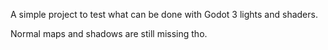 A simple project to test what can be done with Godot 3 lights and shaders.

Normal maps and shadows are still missing tho.
